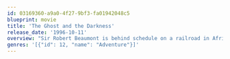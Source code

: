 ```yaml
---
id: 03169360-a9a0-4f27-9bf3-fa01942048c5
blueprint: movie
title: 'The Ghost and the Darkness'
release_date: '1996-10-11'
overview: "Sir Robert Beaumont is behind schedule on a railroad in Africa. Enlisting noted engineer John Henry Patterson to right the ship, Beaumont expects results. Everything seems great until the crew discovers the mutilated corpse of the project's foreman, seemingly killed by a lion. After several more attacks, Patterson calls in famed hunter Charles Remington, who has finally met his match in the bloodthirsty lions."
genres: '[{"id": 12, "name": "Adventure"}]'
---
```

